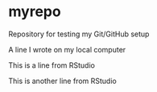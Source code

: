 # myrepo

Repository for testing my Git/GitHub setup

A line I wrote on my local computer

This is a line from RStudio

This is another line from RStudio